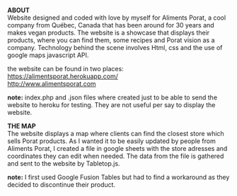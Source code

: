 <strong>ABOUT</strong><br>
Website designed and coded with love by myself for Aliments Porat, a cool company from Québec, Canada that has been around for 30 years and makes vegan products.
The website is a showcase that displays their products, where you can find them, some recipes and Porat vision as a company.
Technology behind the scene involves Html, css and the use of google maps javascript API.

the website can be found in two places:
<br>
https://alimentsporat.herokuapp.com/
<br>
http://www.alimentsporat.com

<strong>note:</strong> index.php and .json files where created just to be able to send the website to heroku for testing. They are not useful per say to display the website.

<strong>THE MAP</strong><br>
The website displays a map where clients can find the closest store which sells Porat products. 
As I wanted it to be easily updated by people from Aliments Porat, I created a file in google sheets with the store adresses and coordinates they can edit when needed. The data from the file is gathered and sent to the website by Tabletop.js.

<strong>note:</strong> I first used Google Fusion Tables but had to find a workaround as they decided to discontinue their product.
